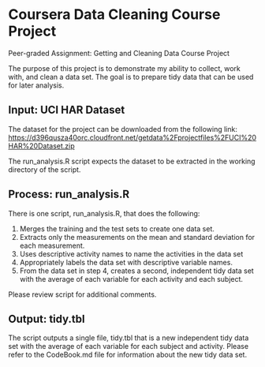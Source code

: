 # Coursera Data Cleaning Course Project
Peer-graded Assignment: Getting and Cleaning Data Course Project

The purpose of this project is to demonstrate my ability to collect, work with, and clean a data set. The goal is to prepare tidy data that can be used for later analysis.

## Input: UCI HAR Dataset
The dataset for the project can be downloaded from the following link:
https://d396qusza40orc.cloudfront.net/getdata%2Fprojectfiles%2FUCI%20HAR%20Dataset.zip

The run_analysis.R script expects the dataset to be extracted in the working directory of the script.

## Process: run_analysis.R
There is one script, run_analysis.R, that does the following:

1. Merges the training and the test sets to create one data set.
2. Extracts only the measurements on the mean and standard deviation for each measurement.
3. Uses descriptive activity names to name the activities in the data set
4. Appropriately labels the data set with descriptive variable names.
5. From the data set in step 4, creates a second, independent tidy data set with the average of each variable for each activity and each subject.

Please review script for additional comments.

## Output: tidy.tbl
The script outputs a single file, tidy.tbl that is a new independent tidy data set with the average of each variable for each subject and activity. Please refer to the CodeBook.md file for information about the new tidy data set.

